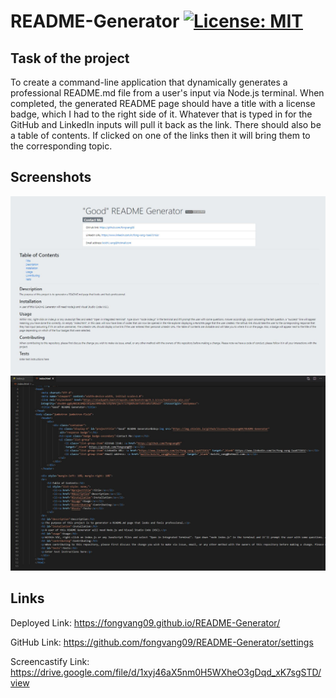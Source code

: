 # README-Generator [![License: MIT](https://img.shields.io/badge/License-MIT-yellow.svg)](https://opensource.org/licenses/MIT)

## Task of the project

To create a command-line application that dynamically generates a professional README.md file from a user's input via Node.js terminal. When completed, the generated README page should have a title with a license badge, which I had to the right side of it. Whatever that is typed in for the GitHub and LinkedIn inputs will pull it back as the link. There should also be a table of contents. If clicked on one of the links then it will bring them to the corresponding topic.

## 



## Screenshots

![readmegenerator-ss.JPG](readmegenerator-ss.JPG)
![readmegeneratorhtml-ss.JPG](readmegeneratorhtml-ss.JPG)

## Links

Deployed Link: https://fongvang09.github.io/README-Generator/

GitHub Link: https://github.com/fongvang09/README-Generator/settings

Screencastify Link: https://drive.google.com/file/d/1xyj46aX5nm0H5WXheO3gDqd_xK7sgSTD/view
